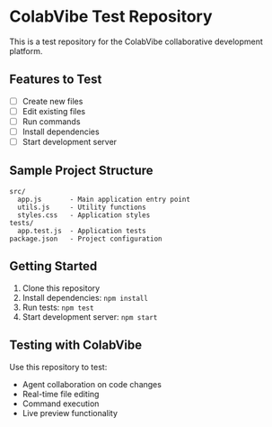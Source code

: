 # ColabVibe Test Repository

This is a test repository for the ColabVibe collaborative development platform.

## Features to Test

- [ ] Create new files
- [ ] Edit existing files  
- [ ] Run commands
- [ ] Install dependencies
- [ ] Start development server

## Sample Project Structure

```
src/
  app.js       - Main application entry point
  utils.js     - Utility functions
  styles.css   - Application styles
tests/
  app.test.js  - Application tests
package.json   - Project configuration
```

## Getting Started

1. Clone this repository
2. Install dependencies: `npm install`
3. Run tests: `npm test`
4. Start development server: `npm start`

## Testing with ColabVibe

Use this repository to test:
- Agent collaboration on code changes
- Real-time file editing
- Command execution
- Live preview functionality